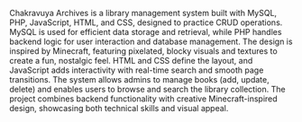 Chakravuya Archives is a library management system built with MySQL, PHP, JavaScript, HTML, and CSS, designed to practice CRUD operations.
MySQL is used for efficient data storage and retrieval, while PHP handles backend logic for user interaction and database management.
The design is inspired by Minecraft, featuring pixelated, blocky visuals and textures to create a fun, nostalgic feel.
HTML and CSS define the layout, and JavaScript adds interactivity with real-time search and smooth page transitions.
The system allows admins to manage books (add, update, delete) and enables users to browse and search the library collection.
The project combines backend functionality with creative Minecraft-inspired design, showcasing both technical skills and visual appeal.
